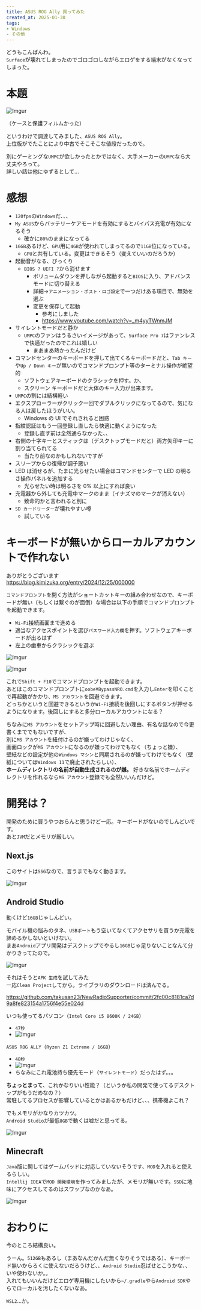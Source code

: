 ```yaml
---
title: ASUS ROG Ally 買ってみた
created_at: 2025-01-30
tags:
- Windows
- その他
---
```

どうもこんばんわ。  
`Surface`が壊れてしまったのでゴロゴロしながらエロゲをする端末がなくなってしまった。  

# 本題

![Imgur](https://i.imgur.com/C7fPeWm.png)

（ケースと保護フィルムかった）

というわけで調達してみました、`ASUS ROG Ally`。  
上位版がでたことにより中古でそこそこな値段だったので。

別にゲーミングな`UMPC`が欲しかったとかではなく、大手メーカーの`UMPC`なら大丈夫やろって。  
詳しい話は他にゆずるとして...

# 感想
- `120fps`の`Windows`だ、、、
- `My ASUS`からバッテリーケアモードを有効にするとバイパス充電が有効になるそう
    - 確かに`80%`のままになってる
- `16GB`あるけど、`GPU`用に`4GB`が使われてしまってるので`11GB`位になっている。
    - `GPU`と共有している。変更はできるそう（変えていいのだろうか）
- 起動音がなる、びっくり
    - `BIOS ? UEFI ?`から消せます
        - ボリュームダウンを押しながら起動すると`BIOS`に入り、アドバンスモードに切り替える
        - 詳細→`アニメーション・ポスト・ロゴ設定`で一つだけある項目で、無効を選ぶ
        - 変更を保存して起動
            - 参考にしました
            - https://www.youtube.com/watch?v=_m4yyTWnmJM
- サイレントモードだと静か
    - `UMPC`のファンはうるさいイメージがあって、`Surface Pro 7`はファンレスで快適だったのでこれは嬉しい
        - まあまあ熱かったんだけど
- コマンドセンターのキーボードを押して出てくるキーボードだと、`Tab キー`や`Up / Down キー`が無いのでコマンドプロンプト等のターミナル操作が絶望的
    - ソフトウェアキーボードのクラシックを押す。か、
    - スクリーン キーボードだと大体のキー入力が出来ます。
- `UMPC`の割には結構軽い
- エクスプローラーがクリック一回でダブルクリックになってるので、気になる人は戻したほうがいい。
    - Windows の UI でそれされると困惑
- 指紋認証はもう一回登録し直したら快適に動くようになった
    - 登録し直す前は全然通らなかった、、
- 右側の十字キーとスティックは（デスクトップモードだと）両方矢印キーに割り当てられてる
    - 当たり前なのかもしれないですが
- スリープからの復帰が調子悪い
- LED は消せるが、たまに光らせたい場合はコマンドセンターで LED の明るさ操作パネルを追加する
    - 光らせたい時は明るさを 0% 以上にすれば良い
- 充電器から外しても充電中マークのまま（イナズマのマークが消えない）
    - 致命的かと言われると別に
- `SD カードリーダー`が壊れやすい噂
    - 試している

# キーボードが無いからローカルアカウントで作れない
ありがとうございます  
https://blog.kimizuka.org/entry/2024/12/25/000000

`コマンドプロンプト`を開く方法がショートカットキーの組み合わせなので、キーボードが無い（もしくは繋ぐのが面倒）な場合は以下の手順でコマンドプロンプトを起動できます。

- `Wi-Fi`接続画面まで進める
- 適当なアクセスポイントを選び`パスワード入力欄`を押す。ソフトウェアキーボードが出るはず
- 左上の歯車からクラシックを選ぶ

![Imgur](https://i.imgur.com/aHtT8mq.png)

![Imgur](https://i.imgur.com/oFkQQH9.png)

これで`Shift + F10`でコマンドプロンプトを起動できます。  
あとはこのコマンドプロンプトに`oobe¥BypassNRO.cmd`を入力し`Enter`を叩くことで再起動がかかり、`MS アカウント`を回避できます。  
どっちかというと回避できるというか`Wi-Fi`接続を後回しにするボタンが押せるようになります。後回しにすると多分ローカルアカウントになる？  

ちなみに`MS アカウント`をセットアップ時に回避したい理由、有名な話なので今更書くまででもないですが、  
別に`MS アカウント`を紐付けるのが嫌ってわけじゃなく、  
画面ロックが`MS アカウント`になるのが嫌ってわけでもなく（ちょっと嫌）、  
壁紙などの設定が他の`Windows マシン`と同期されるのが嫌ってわけでもなく（壁紙については`Windows 11`で廃止されたらしい）、  
**ホームディレクトリの名前が自動生成されるのが嫌。** 好きな名前でホームディレクトリを作れるなら`MS アカウント`登録でも全然いいんだけど。

# 開発は？
開発のために買うやつおらんと思うけど一応。キーボードがないのでしんどいです。  
あと`JVM`だとメモリが厳しい。

## Next.js
このサイトは`SSG`なので、言うまでもなく動きます。  

![Imgur](https://i.imgur.com/IDkVJ4P.png)

## Android Studio
動くけど`16GB`じゃしんどい。  

モバイル機の悩みのタネ、`USBポート`もう空いてなくてアクセサリを買うか充電を諦めるかしないといけない。  
まあ`Android`アプリ開発はデスクトップでやるし`16GB`じゃ足りないことなんて分かりきってたので。

![Imgur](https://i.imgur.com/pIHvDEZ.png)

それはそうと`APK 生成`を試してみた  
一応`Clean Project`してから。ライブラリのダウンロードは済んでる。

https://github.com/takusan23/NewRadioSupporter/commit/2fc00c8181ca7d9a8fe823154a1756f4e55e024d

いつも使ってるパソコン（`Intel Core i5 8600K / 24GB`）  
- `47秒`
- ![Imgur](https://i.imgur.com/yOoYdp2.png)

`ASUS ROG ALLY`（`Ryzen Z1 Extreme / 16GB`）  
- `48秒`
- ![Imgur](https://i.imgur.com/M2vr6QI.png)
- ちなみにこれ電池持ち優先モード（`サイレントモード`）だったはず。。。

**ちょっとまって**、これかなりいい性能？（というか私の開発で使ってるデスクトップがもうだめなの？）  
常駐してるプロセスが影響しているとかはあるかもだけど、、、携帯機よこれ？  

でもメモリがかなりカツカツ。  
`Android Studio`が最低`8GB`で動くは嘘だと思ってる。

![Imgur](https://imgur.com/9WwOSt7.png)

## Minecraft
`Java`版に関してはゲームパッドに対応していないそうです、`MOD`を入れると使えるらしい。  
`Intellij IDEA`で`MOD 開発環境`を作ってみましたが、メモリが無いです。`SSD`に地味にアクセスしてるのはスワップなのかなあ。

![Imgur](https://i.imgur.com/Q0d47xu.png)

# おわりに
今のところ結構良い。

うーん。`512GB`もあるし（まあなんだかんだ無くなりそうではある）、キーボード無いからろくに使えないだろうけど、、`Android Studio`忍ばせとこうかな、、いや使わないか。。  
入れてもいいんだけどエロゲ専用機にしたいから`~/.gradle`やら`Android SDK`やらでローカルを汚したくないなあ。

`WSL2`...か。